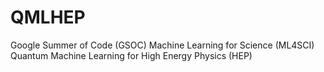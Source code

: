 # QMLHEP
Google Summer of Code (GSOC) Machine Learning for Science (ML4SCI) Quantum Machine Learning for High Energy Physics (HEP)
